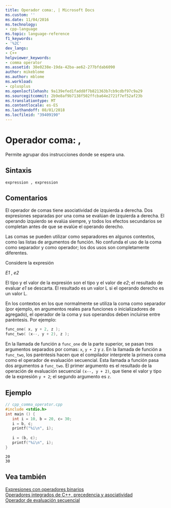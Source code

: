 ```yaml
---
title: Operador coma:, | Microsoft Docs
ms.custom: ''
ms.date: 11/04/2016
ms.technology:
- cpp-language
ms.topic: language-reference
f1_keywords:
- '%2C'
dev_langs:
- C++
helpviewer_keywords:
- comma operator
ms.assetid: 38e0238e-19da-42ba-ae62-277bfdab6090
author: mikeblome
ms.author: mblome
ms.workload:
- cplusplus
ms.openlocfilehash: 9a139efed1fadd8f7b821363b7cb9cdbf97c9a29
ms.sourcegitcommit: 2b9e8af9b7138f502ffcba64e2721f7ef52af23b
ms.translationtype: MT
ms.contentlocale: es-ES
ms.lasthandoff: 08/01/2018
ms.locfileid: "39409190"
---
```

# <a name="comma-operator-"></a>Operador coma: ,
Permite agrupar dos instrucciones donde se espera una.  
  
## <a name="syntax"></a>Sintaxis  
  
```  
expression , expression  
```  
  
## <a name="remarks"></a>Comentarios  
 El operador de comas tiene asociatividad de izquierda a derecha. Dos expresiones separadas por una coma se evalúan de izquierda a derecha. El operando izquierdo se evalúa siempre, y todos los efectos secundarios se completan antes de que se evalúe el operando derecho.  
  
 Las comas se pueden utilizar como separadores en algunos contextos, como las listas de argumentos de función. No confunda el uso de la coma como separador y como operador; los dos usos son completamente diferentes.  
  
 Considere la expresión  
  
 *E1* , *e2*  
  
 El tipo y el valor de la expresión son el tipo y el valor de *e2*; el resultado de evaluar *e1* se descarta. El resultado es un valor L si el operando derecho es un valor L.  
  
 En los contextos en los que normalmente se utiliza la coma como separador (por ejemplo, en argumentos reales para funciones o inicializadores de agregado), el operador de la coma y sus operandos deben incluirse entre paréntesis. Por ejemplo:  
  
```cpp 
func_one( x, y + 2, z );  
func_two( (x--, y + 2), z );  
```  
  
 En la llamada de función a `func_one` de la parte superior, se pasan tres argumentos separados por comas: `x`, `y + 2` y `z`. En la llamada de función a `func_two`, los paréntesis hacen que el compilador interprete la primera coma como el operador de evaluación secuencial. Esta llamada a función pasa dos argumentos a `func_two`. El primer argumento es el resultado de la operación de evaluación secuencial `(x--, y + 2)`, que tiene el valor y tipo de la expresión `y + 2`; el segundo argumento es `z`.  
  
## <a name="example"></a>Ejemplo  
  
```cpp 
// cpp_comma_operator.cpp  
#include <stdio.h>  
int main () {  
   int i = 10, b = 20, c= 30;  
   i = b, c;  
   printf("%i\n", i);  
  
   i = (b, c);  
   printf("%i\n", i);  
}  
```  
  
```Output  
20  
30  
```  
  
## <a name="see-also"></a>Vea también  
 [Expresiones con operadores binarios](../cpp/expressions-with-binary-operators.md)   
 [Operadores integrados de C++, precedencia y asociatividad](../cpp/cpp-built-in-operators-precedence-and-associativity.md)   
 [Operador de evaluación secuencial](../c-language/sequential-evaluation-operator.md)